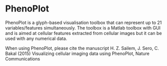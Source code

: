 PhenoPlot
=========

PhenoPlot is a glyph-based visualisation toolbox that can represent up to 21 variables/features simultaneously. The toolbox is a Matlab toolbox with GUI and is aimed at cellular features extracted from cellular images but it can be used with any numerical data.

When using PhenoPlot, please cite the manuscript
H. Z. Sailem, J. Sero, C. Bakal (2015) Visualizing cellular imaging data using PhenoPlot, Nature Communications
